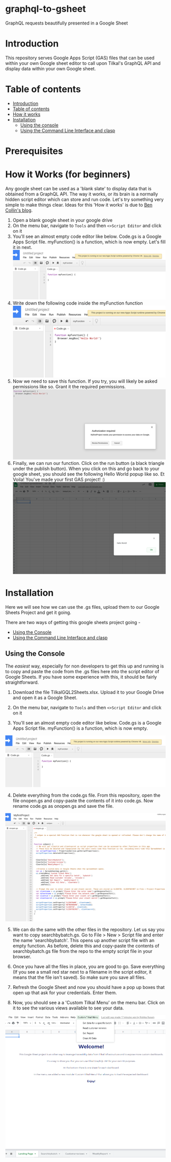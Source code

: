 # graphql-to-gsheet
GraphQL requests beautifully presented in a Google Sheet

# Introduction 
This repository serves Google Apps Script (GAS) files that can be used within your own Google sheet editor to call upon Tilkal's GraphQL API and display data within your own Google sheet.

Table of contents
=================

<!--ts-->
   * [Introduction](#introduction)
   * [Table of contents](#table-of-contents)
   * [How it works](#how-it-works)
   * [Installation](#installation)
      * [Using the console](##using_the_console)
      * [Using the Command Line Interface and clasp](##using-the-cli)
<!--te-->

# Prerequisites

# How it Works (for beginners)

Any google sheet can be used as a 'blank slate' to display data that is obtained from a GraphQL API. The way it works, or its brain is a normally hidden script editor which can store and run code. Let's try something very simple to make things clear. Ideas for this 'How it works' is due to [Ben Collin's blog](https://www.benlcollins.com/apps-script/google-apps-script-beginner-guide/).

1. Open a blank google sheet in your google drive
2. On the menu bar, navigate to `Tools` and then  `<>Script Editor` and click on it
3. You'll see an almost empty code editor like below. Code.gs is a Google Apps Script file. myFunction() is a function, which is now empty. Let's fill it in next.
  ![Empty_code_editor](/Images/gaseditor.png)
4. Write down the following code inside the myFunction function
  ![Hello-world_function](/Images/helloworld.png)
5. Now we need to save this function. If you try, you will likely be asked permissions like so. Grant it the required permissions.
  ![Seeking-permission](/Images/requirespermission.png)
6. Finally, we can run our function. Click on the run button (a black triangle under the publish button). When you click on this and go back to your google sheet, you should see the following Hello World popup like so. Et Voila! You've made your first GAS project! :) 
  ![HelloWorldpopup](/Images/hellowordbox.png)
  
  
 # Installation
 
 Here we will see how we can use the .gs files, upload them to our Google Sheets Project and get it going. 
 
 There are two ways of getting this google sheets project going -
 <!--ts-->
   * [Using the Console](#using-the-console)
   * [Using the Command Line Interface and clasp](#using-the-cli)
<!--te-->

## Using the Console

The *easiest* way, especially for non developers to get this up and running is to copy and paste the code from the .gs files here into the script editor of Google Sheets. If you have some experience with this, it should be fairly straightforward. 

1. Download the file TilkalGQL2Sheets.xlsx. Upload it to your Google Drive and open it as a Google Sheet. 

2. On the menu bar, navigate to `Tools` and then  `<>Script Editor` and click on it

3. You'll see an almost empty code editor like below. Code.gs is a Google Apps Script file. myFunction() is a function, which is now empty.

![Empty_code_editor](/Images/gaseditor.png)

4. Delete everything from the code.gs file. From this repository, open the file onopen.gs and copy-paste the contents of it into code.gs. Now rename code.gs as      onopen.gs and save the file. 

![Onopen](/Images/onopen.png)
  
5. We can do the same with the other files in the repository. Let us say you want to copy searchbybatch.gs. Go to File > New > Script file and enter the name 'searchbybatch'. This opens up another script file with an empty function. As before, delete this and copy-paste the contents of searchbybatch.gs file from the repo to the empty script file in your browser. 

6. Once you have all the files in place, you are good to go. Save everything (If you see a small red star next to a filename in the script editor, it means that the file isn't saved). So make sure you save all files. 

7. Refresh the Google Sheet and now you should have a pop up boxes that open up that ask for your credentials. Enter them. 

8. Now, you should see a a 'Custom Tilkal Menu' on the menu bar. Click on it to see the various views available to see your data. 

![Custommenu](/Images/custommenu.png)
